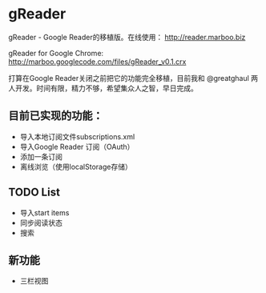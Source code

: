 # gReader

gReader - Google Reader的移植版。在线使用： http://reader.marboo.biz

gReader for Google Chrome: <http://marboo.googlecode.com/files/gReader_v0.1.crx>

打算在Google Reader关闭之前把它的功能完全移植，目前我和 @greatghaul 两人开发。时间有限，精力不够，希望集众人之智，早日完成。

## 目前已实现的功能：

* 导入本地订阅文件subscriptions.xml
* 导入Google Reader 订阅（OAuth）
* 添加一条订阅
* 离线浏览（使用localStorage存储）

## TODO List

* 导入start items
* 同步阅读状态
* 搜索

## 新功能

* 三栏视图
